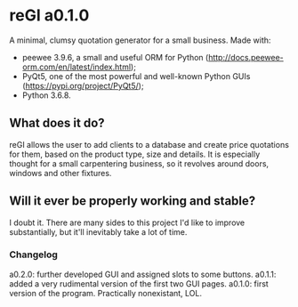 # reGI a0.1.0
A minimal, clumsy quotation generator for a small business.
Made with:
- peewee 3.9.6, a small and useful ORM for Python (http://docs.peewee-orm.com/en/latest/index.html);
- PyQt5, one of the most powerful and well-known Python GUIs (https://pypi.org/project/PyQt5/);
- Python 3.6.8.

## What does it do?
reGI allows the user to add clients to a database and create price quotations for them, based on the product type, size and details. It is especially thought for a small carpentering business, so it revolves around doors, windows and other fixtures.

## Will it ever be properly working and stable?
I doubt it. There are many sides to this project I'd like to improve substantially, but it'll inevitably take a lot of time.


### Changelog
a0.2.0: further developed GUI and assigned slots to some buttons.
a0.1.1: added a very rudimental version of the first two GUI pages.
a0.1.0: first version of the program. Practically nonexistant, LOL.
